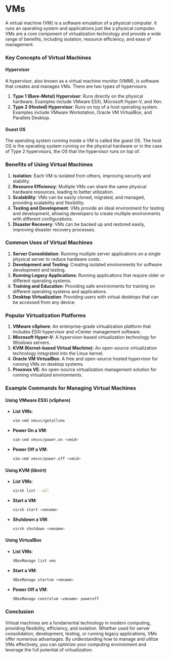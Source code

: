 # VMs
A virtual machine (VM) is a software emulation of a physical computer. It runs an operating system and applications just like a physical computer. VMs are a core component of virtualization technology and provide a wide range of benefits, including isolation, resource efficiency, and ease of management.

### Key Concepts of Virtual Machines

#### Hypervisor
A hypervisor, also known as a virtual machine monitor (VMM), is software that creates and manages VMs. There are two types of hypervisors:

1. **Type 1 (Bare-Metal) Hypervisor**: Runs directly on the physical hardware. Examples include VMware ESXi, Microsoft Hyper-V, and Xen.
2. **Type 2 (Hosted) Hypervisor**: Runs on top of a host operating system. Examples include VMware Workstation, Oracle VM VirtualBox, and Parallels Desktop.

#### Guest OS
The operating system running inside a VM is called the guest OS. The host OS is the operating system running on the physical hardware or in the case of Type 2 hypervisors, the OS that the hypervisor runs on top of.

### Benefits of Using Virtual Machines

1. **Isolation**: Each VM is isolated from others, improving security and stability.
2. **Resource Efficiency**: Multiple VMs can share the same physical hardware resources, leading to better utilization.
3. **Scalability**: VMs can be easily cloned, migrated, and managed, providing scalability and flexibility.
4. **Testing and Development**: VMs provide an ideal environment for testing and development, allowing developers to create multiple environments with different configurations.
5. **Disaster Recovery**: VMs can be backed up and restored easily, improving disaster recovery processes.

### Common Uses of Virtual Machines

1. **Server Consolidation**: Running multiple server applications on a single physical server to reduce hardware costs.
2. **Development and Testing**: Creating isolated environments for software development and testing.
3. **Running Legacy Applications**: Running applications that require older or different operating systems.
4. **Training and Education**: Providing safe environments for training on different operating systems and applications.
5. **Desktop Virtualization**: Providing users with virtual desktops that can be accessed from any device.

### Popular Virtualization Platforms

1. **VMware vSphere**: An enterprise-grade virtualization platform that includes ESXi hypervisor and vCenter management software.
2. **Microsoft Hyper-V**: A hypervisor-based virtualization technology for Windows servers.
3. **KVM (Kernel-based Virtual Machine)**: An open-source virtualization technology integrated into the Linux kernel.
4. **Oracle VM VirtualBox**: A free and open-source hosted hypervisor for running VMs on desktop systems.
5. **Proxmox VE**: An open-source virtualization management solution for running virtualized environments.

### Example Commands for Managing Virtual Machines

#### Using VMware ESXi (vSphere)

- **List VMs**:

    ```sh
    vim-cmd vmsvc/getallvms
    ```

- **Power On a VM**:

    ```sh
    vim-cmd vmsvc/power.on <vmid>
    ```

- **Power Off a VM**:

    ```sh
    vim-cmd vmsvc/power.off <vmid>
    ```

#### Using KVM (libvirt)

- **List VMs**:

    ```sh
    virsh list --all
    ```

- **Start a VM**:

    ```sh
    virsh start <vmname>
    ```

- **Shutdown a VM**:

    ```sh
    virsh shutdown <vmname>
    ```

#### Using VirtualBox

- **List VMs**:

    ```sh
    VBoxManage list vms
    ```

- **Start a VM**:

    ```sh
    VBoxManage startvm <vmname>
    ```

- **Power Off a VM**:

    ```sh
    VBoxManage controlvm <vmname> poweroff
    ```

### Conclusion

Virtual machines are a fundamental technology in modern computing, providing flexibility, efficiency, and isolation. Whether used for server consolidation, development, testing, or running legacy applications, VMs offer numerous advantages. By understanding how to manage and utilize VMs effectively, you can optimize your computing environment and leverage the full potential of virtualization.
